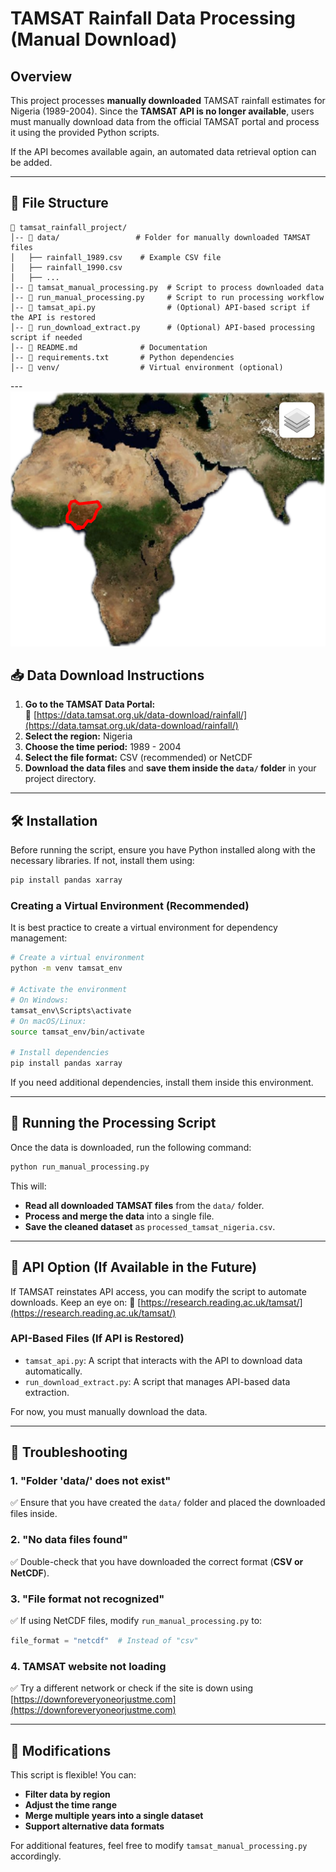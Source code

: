 # TAMSAT Rainfall Data Processing (Manual Download)

## Overview
This project processes **manually downloaded** TAMSAT rainfall estimates for Nigeria (1989-2004). Since the **TAMSAT API is no longer available**, users must manually download data from the official TAMSAT portal and process it using the provided Python scripts.

If the API becomes available again, an automated data retrieval option can be added.

---

## 📂 File Structure
```
📁 tamsat_rainfall_project/
│-- 📁 data/                 # Folder for manually downloaded TAMSAT files
│   ├── rainfall_1989.csv    # Example CSV file
│   ├── rainfall_1990.csv
│   ├── ...
│-- 📄 tamsat_manual_processing.py  # Script to process downloaded data
│-- 📄 run_manual_processing.py     # Script to run processing workflow
│-- 📄 tamsat_api.py                # (Optional) API-based script if the API is restored
│-- 📄 run_download_extract.py      # (Optional) API-based processing script if needed
│-- 📄 README.md              # Documentation
│-- 📄 requirements.txt       # Python dependencies
│-- 📁 venv/                  # Virtual environment (optional)
```

---![alt text](image-1.png)

## 📥 Data Download Instructions
1. **Go to the TAMSAT Data Portal:**  
   🔗 [https://data.tamsat.org.uk/data-download/rainfall/](https://data.tamsat.org.uk/data-download/rainfall/)
2. **Select the region:** Nigeria
3. **Choose the time period:** 1989 - 2004
4. **Select the file format:** CSV (recommended) or NetCDF
5. **Download the data files** and **save them inside the `data/` folder** in your project directory.

---

## 🛠 Installation
Before running the script, ensure you have Python installed along with the necessary libraries. If not, install them using:
```bash
pip install pandas xarray
```

### **Creating a Virtual Environment (Recommended)**
It is best practice to create a virtual environment for dependency management:
```bash
# Create a virtual environment
python -m venv tamsat_env

# Activate the environment
# On Windows:
tamsat_env\Scripts\activate
# On macOS/Linux:
source tamsat_env/bin/activate

# Install dependencies
pip install pandas xarray
```
If you need additional dependencies, install them inside this environment.

---

## 🚀 Running the Processing Script
Once the data is downloaded, run the following command:
```bash
python run_manual_processing.py
```
This will:
- **Read all downloaded TAMSAT files** from the `data/` folder.
- **Process and merge the data** into a single file.
- **Save the cleaned dataset** as `processed_tamsat_nigeria.csv`.

---

## 🔄 API Option (If Available in the Future)
If TAMSAT reinstates API access, you can modify the script to automate downloads. Keep an eye on:
🔗 [https://research.reading.ac.uk/tamsat/](https://research.reading.ac.uk/tamsat/)

### **API-Based Files (If API is Restored)**
- `tamsat_api.py`: A script that interacts with the API to download data automatically.
- `run_download_extract.py`: A script that manages API-based data extraction.

For now, you must manually download the data.

---

## 📝 Troubleshooting
### **1. "Folder 'data/' does not exist"**
✅ Ensure that you have created the `data/` folder and placed the downloaded files inside.

### **2. "No data files found"**
✅ Double-check that you have downloaded the correct format (**CSV or NetCDF**).

### **3. "File format not recognized"**
✅ If using NetCDF files, modify `run_manual_processing.py` to:
```python
file_format = "netcdf"  # Instead of "csv"
```

### **4. TAMSAT website not loading**
✅ Try a different network or check if the site is down using [https://downforeveryoneorjustme.com](https://downforeveryoneorjustme.com)

---

## 🔧 Modifications
This script is flexible! You can:
- **Filter data by region**
- **Adjust the time range**
- **Merge multiple years into a single dataset**
- **Support alternative data formats**

For additional features, feel free to modify `tamsat_manual_processing.py` accordingly.
